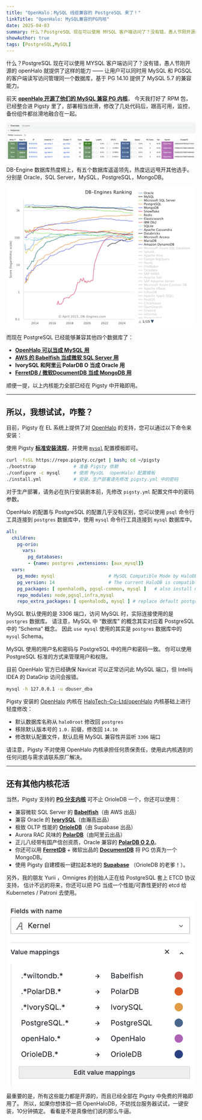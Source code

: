 ```yaml
---
title: "OpenHalo：MySQL 线缆兼容的 PostgreSQL 来了！"
linkTitle: "OpenHalo: MySQL兼容的PG内核"
date: 2025-04-03
summary: 什么？PostgreSQL 现在可以使用 MYSQL 客户端访问了？没有错，愚人节刚开源的 openHalo 就提供了这样的能力，现已加入 Pigsty 内核全家桶。
showAuthor: true
tags: [PostgreSQL,MySQL]
---
```


什么？PostgreSQL 现在可以使用 MYSQL 客户端访问了？没有错，愚人节刚开源的 openHalo 就提供了这样的能力 —— 让用户可以同时用 MySQL 和 PGSQL 的客户端读写访问管理同一个数据库，基于 PG 14.10 提供了 MySQL 5.7 的兼容能力。

前天 [**openHalo 开源了他们的 MySQL 兼容 PG 内核**](https://mp.weixin.qq.com/s?__biz=MzU5ODAyNTM5Ng==&mid=2247489368&idx=1&sn=d68f943fea34d9ee9e678b9d49bc162f&scene=21#wechat_redirect)， 今天我打好了 RPM 包，已经整合进 Pigsty 里了，部署相当丝滑，修改了几处代码后，跟高可用，监控，备份组件都丝滑地融合在一起。

![openhalo.png](openhalo.png)

DB-Engine 数据库热度榜上，有五个数据库遥遥领先，热度远远甩开其他选手。分别是 Oracle，SQL Server，MySQL，PostgreSQL，MongoDB。

![db-engine.png](db-engine.png)

而现在 PostgreSQL 已经能够兼容其他四个数据库了：

- [**OpenHalo 可以当成 MySQL 用**](https://mp.weixin.qq.com/s?__biz=MzU5ODAyNTM5Ng==&mid=2247489368&idx=1&sn=d68f943fea34d9ee9e678b9d49bc162f&scene=21#wechat_redirect)
- [**AWS 的 Babelfish 当成微软 SQL Server 用**](https://mp.weixin.qq.com/s?__biz=MzU5ODAyNTM5Ng==&mid=2247488287&idx=1&sn=50f068767c6faab8c8f9ca01128090b9&scene=21#wechat_redirect)
- **IvorySQL 和阿里云 PolarDB O 当成 Oracle 用**
- [**FerretDB / 微软DocumentDB 当成 MongoDB 用**](https://mp.weixin.qq.com/s?__biz=MzU5ODAyNTM5Ng==&mid=2247486241&idx=1&sn=f39b87095837b042e74f55f8e60bb7a9&scene=21#wechat_redirect)

顺便一提，以上内核能力全部已经在 Pigsty 中开箱即用。

------

## 所以，我想试试，咋整？

目前，Pigsty 在 EL 系统上提供了对 [OpenHalo](https://doc.pgsty.com/zh/pgsql/kernel/openhalo/) 的支持，您可以通过以下命令来安装：

使用 Pigsty [**标准安装流程**](https://pigsty.cchttps://pigsty.io/docs/setup/install/)，并使用 [`mysql`](https://pigsty.cc/docs/conf/mysql/) 配置模板即可。

```bash
curl -fsSL https://repo.pigsty.cc/get | bash; cd ~/pigsty
./bootstrap              # 准备 Pigsty 依赖
./configure -c mysql     # 使用 MysQL （openHalo）配置模板
./install.yml            # 安装，生产部署请先修改 pigsty.yml 中的密码 
```

对于生产部署，请务必在执行安装剧本前，先修改 `pigsty.yml` 配置文件中的密码参数。

OpenHalo 的配置与 PostgreSQL 的配置几乎没有区别，您可以使用 `psql` 命令行工具连接到 `postgres` 数据库中，使用 `mysql` 命令行工具连接到 `mysql` 数据库中。

```yaml
all:
  children:
    pg-orio:
      vars:
        pg_databases:
        - {name: postgres ,extensions: [aux_mysql]}
  vars:
    pg_mode: mysql                    # MySQL Compatible Mode by HaloDB
    pg_version: 14                    # The current HaloDB is compatible with PG Major Version 14
    pg_packages: [ openhalodb, pgsql-common, mysql ]   # also install mysql client shell
    repo_modules: node,pgsql,infra,mysql
    repo_extra_packages: [ openhalodb, mysql ] # replace default postgresql kernel with openhalo packages
```

MySQL 默认使用的是 3306 端口，访问 MySQL 时，实际连接使用的是 `postgres` 数据库。 请注意，MySQL 中 “数据库” 的概念其实对应着 PostgreSQL 中的 “Schema” 概念。 因此 `use mysql` 使用的其实是 `postgres` 数据库中的 `mysql` Schema。

MySQL 使用的用户名和密码与 PostgreSQL 中的用户和密码一致。 你可以使用 PostgreSQL 标准的方式来管理用户和权限。

目前 OpenHalo 官方已经确保 Navicat 可以正常访问此 MySQL 端口，但 Intellij IDEA 的 DataGrip 访问会报错。

```bash
mysql -h 127.0.0.1 -u dbuser_dba
```

Pigsty 安装的 [OpenHalo](https://github.com/pgsty/openHalo) 内核在 [HaloTech-Co-Ltd/openHalo](https://github.com/HaloTech-Co-Ltd/openHalo) 内核基础上进行轻度修改：

- 默认数据库名称从 `halo0root` 修改回 `postgres`
- 移除默认版本号的 `1.0.` 前缀，修改回 `14.10`
- 修改默认配置文件，默认启用 MySQL 兼容性并监听 `3306` 端口

请注意，Pigsty 不对使用 OpenHalo 内核承担任何质保责任，使用此内核遇到的任何问题与需求请联系原厂解决。

------

## 还有其他内核花活

当然，Pigsty 支持的 [**PG 分支内核**](https://pigsty.cc/docs/kernel/) 可不止 OrioleDB 一个，你还可以使用：

- 兼容微软 SQL Server 的 [**Babelfish**](https://pigsty.cc/docs/kernel/babelfish/)（由 AWS 出品）
- 兼容 Oracle 的 [**IvorySQL**](https://pigsty.cc/docs/kernel/ivorysql/)（由瀚高出品）
- 极致 OLTP 性能的 [**OrioleDB**](https://pigsty.cc/docs/kernel/orioledb/)（由 Supabase 出品）
- Aurora RAC 风味的 [**PolarDB**](https://pigsty.cc/docs/kernel/polardb/)（由阿里云出品）
- 正儿八经带有国产信创资质，Oracle 兼容的 [**PolarDB O 2.0**](https://pigsty.cc/docs/kernel/polardb/)。
- 你还可以用 [**FerretDB**](https://pigsty.cc/docs/kernel/ferret) + 微软出品的 [**DocumentDB**](https://pigsty.cc/ext/sim/documentdb/) 将 PG 仿真为一个 MongoDB。
- 使用 Pigsty 自建模板一键拉起本地的 [**Supabase**](https://pigsty.cc/docs/kernel/supabase/) （OrioleDB 的老爹！）。

另外，我的朋友 Yurii ，Omnigres 的创始人正在给 PostgreSQL 套上 ETCD 协议支持， 估计不远的将来，你还可以把 PG 当成一个性能/可靠性更好的 etcd 给 Kubernetes / Patroni 去使用。

![kernels.png](kernels.png)

最重要的是，所有这些能力都是开源的，而且已经全部在 Pigsty 中免费的开箱即用了。 所以，如果你想体验一把 OpenHaloDB，不妨找台服务器试试，一键安装，10分钟搞定。 看看是不是真像他们说的那么牛逼。